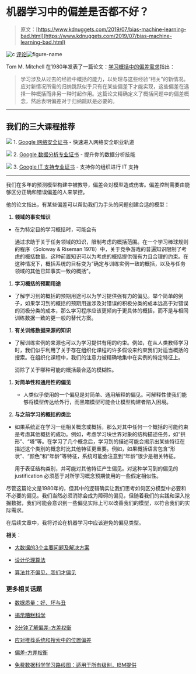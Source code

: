 # 机器学习中的偏差是否都不好？

> 原文：[https://www.kdnuggets.com/2019/07/bias-machine-learning-bad.html](https://www.kdnuggets.com/2019/07/bias-machine-learning-bad.html)

![c](../Images/3d9c022da2d331bb56691a9617b91b90.png) [评论](#comments)![figure-name](../Images/1efd83fa84124475a2da048279623546.png)

Tom M. Mitchell 在1980年发表了一篇论文：[学习概括中的偏差需求](http://dml.cs.byu.edu/~cgc/docs/mldm_tools/Reading/Need%20for%20Bias.pdf?source=post_page---------------------------)指出：

> 学习涉及从过去的经验中概括的能力，以处理与这些经验“相关”的新情况。应对新情况所需的归纳跳跃似乎只有在某些偏差下才能实现，这些偏差在选择一种概括而非另一种时起作用。这篇论文精确定义了概括问题中的偏差概念，然后表明偏差对于归纳跳跃是必要的。

* * *

## 我们的三大课程推荐

![](../Images/0244c01ba9267c002ef39d4907e0b8fb.png) 1\. [Google 网络安全证书](https://www.kdnuggets.com/google-cybersecurity) - 快速进入网络安全职业轨道

![](../Images/e225c49c3c91745821c8c0368bf04711.png) 2\. [Google 数据分析专业证书](https://www.kdnuggets.com/google-data-analytics) - 提升你的数据分析技能

![](../Images/0244c01ba9267c002ef39d4907e0b8fb.png) 3\. [Google IT 支持专业证书](https://www.kdnuggets.com/google-itsupport) - 支持你的组织进行 IT 支持

* * *

我们在多年的预测模型构建中被教导，偏差会对模型造成伤害。偏差控制需要由能够区分正确和错误偏差的人来掌控。

他的论文指出，有某些偏差可以帮助我们为手头的问题创建合适的模型：

1.  **领域的事实知识**

+   在为特定目的学习概括时，可能会有

    通过求助于关于任务领域的知识，限制考虑的概括范围。在一个学习棒球规则的程序（Soloway & Riseman 1978）中，关于竞争游戏的普遍知识限制了考虑的概括数量。这种前置知识可以为考虑的概括提供强有力且合理的约束。在这种情况下，概括系统的目标变为“确定与训练实例一致的概括，以及与任务领域的其他已知事实一致的概括”。

1.  **学习概括的预期用途**

+   了解学习到的概括的预期用途可以为学习提供强有力的偏见。举个简单的例子，如果学习到的概括的预期用途涉及对错误的积极分类的成本远高于对错误的消极分类的成本，那么学习程序应该更倾向于更具体的概括，而不是与相同训练数据一致的更一般的替代方案。

1.  **有关训练数据来源的知识**

+   了解训练实例的来源也可以为学习提供有用的约束。例如，在从人类教师学习时，我们似乎利用了关于存在组织化课程的许多假设来约束我们对适当概括的搜索。在组织化课程中，我们的注意力被精确地集中在实例的特定特征上。

    消除了关于哪种可能的概括最合适的模糊性。

1.  **对简单性和通用性的偏见**

    +   人类似乎使用的一个偏见是对简单、通用解释的偏见。可解释性使我们能够将模型传达给外行，而黑箱模型可能会让模型构建者陷入困境。

1.  **与之前学习的概括的类比**

+   如果系统正在学习一组相关概念或概括，那么对其中任何一个概括的可能约束是考虑其他概括的成功。例如，考虑学习块世界对象的结构描述任务，如“拱形”、“塔”等。在学习了几个概念后，学习到的描述可能会揭示出某些特征在描述这个类别的概念时比其他特征更重要。例如，如果概括语言包含“形状”、“颜色”和“年龄”等特征，系统可能会注意到“年龄”很少是相关特征。

    用于表征结构类别，并可能对其他特征产生偏见。对这种学习到的偏见的 justification 必须基于对所学习概念预期使用的一些假定相似性。

尽管这篇论文是1980年的，但其中的逻辑确实让我们思考如何区分模型中必要和不必要的偏见。我们当然必须消除会成为障碍的偏见，但随着我们的实践和深入挖掘数据，我们可能会意识到一些偏见实际上可以改善我们的模型，以符合我们的实际需求。

在后续文章中，我将讨论在机器学习中应该避免的偏见类型。

**相关**：

+   [大数据的3个主要问题及解决方案](/2019/04/3-big-problems-big-data.html)

+   [设计伦理算法](/2019/03/designing-ethical-algorithms.html)

+   [算法并不偏见，我们才偏见](/2019/01/algorithms-arent-biased-we-are.html)

### 更多相关话题

+   [数据质量：好、坏与丑](https://www.kdnuggets.com/2022/01/data-quality-good-bad-ugly.html)

+   [揭示糟糕科学](https://www.kdnuggets.com/2022/01/demystifying-bad-science.html)

+   [3分钟了解偏差-方差权衡](https://www.kdnuggets.com/2020/09/understanding-bias-variance-trade-off-3-minutes.html)

+   [应对推荐系统和搜索中的位置偏差](https://www.kdnuggets.com/2023/03/dealing-position-bias-recommendations-search.html)

+   [偏差-方差权衡](https://www.kdnuggets.com/2022/08/biasvariance-tradeoff.html)

+   [免费数据科学学习路线图：适用于所有级别，IBM提供](https://www.kdnuggets.com/a-free-data-science-learning-roadmap-for-all-levels-with-ibm)
